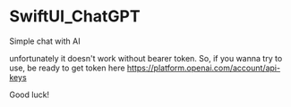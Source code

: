 # SwiftUI_ChatGPT
Simple chat with AI


unfortunately it doesn't work without bearer token. So, if you wanna try to use, be ready to get token here https://platform.openai.com/account/api-keys


Good luck!
